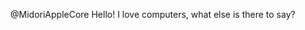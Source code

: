 @MidoriAppleCore
Hello! I love computers, what else is there to say?
<!---
MidoriAppleCore/MidoriAppleCore is a ✨ special ✨ repository because its `README.md` (this file) appears on your GitHub profile.
You can click the Preview link to take a look at your changes.
--->
